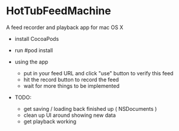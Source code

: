 HotTubFeedMachine
=================

A feed recorder and playback app for mac OS X

- install CocoaPods
- run #pod install

- using the app
  - put in your feed URL and click "use" button to verify this feed
  - hit the record button to record the feed
  - wait for more things to be implemented
  
- TODO:
  - get saving / loading back finished up ( NSDocuments ) 
  - clean up UI around showing new data
  - get playback working
  
  
  
